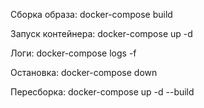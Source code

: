Сборка образа: 
docker-compose build

Запуск контейнера:
docker-compose up -d

Логи:
docker-compose logs -f

Остановка:
docker-compose down

Пересборка:
docker-compose up -d --build